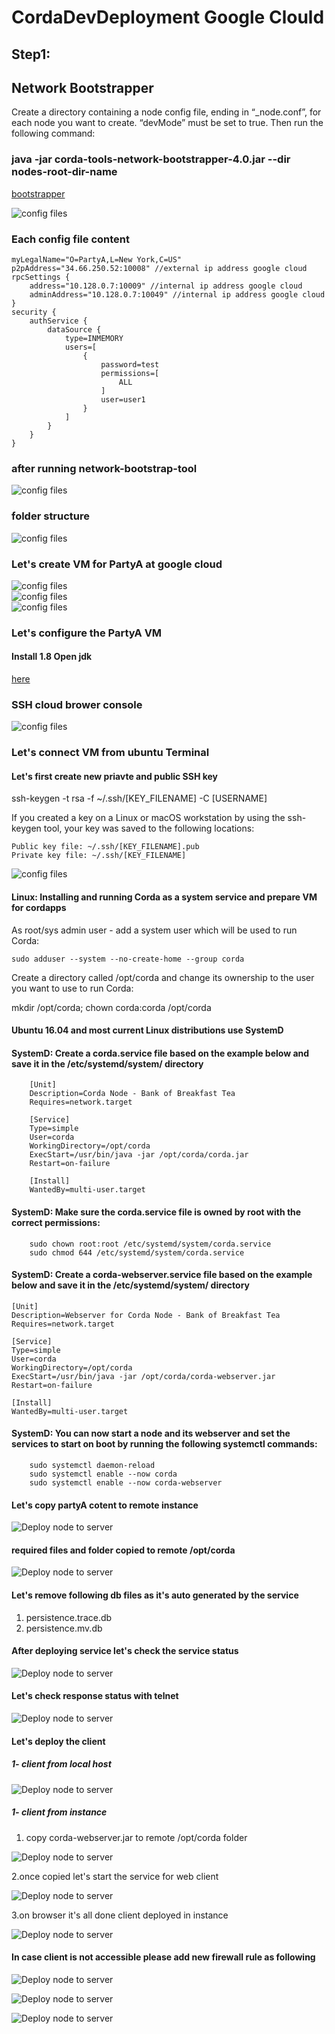 # CordaDevDeployment Google Clould
## Step1:
## Network Bootstrapper
Create a directory containing a node config file, ending in “_node.conf”, for each node you want to create. “devMode” must be set to true. Then run the following command:

### java -jar corda-tools-network-bootstrapper-4.0.jar --dir nodes-root-dir-name
[bootstrapper](https://drive.google.com/file/d/15cYBkutOo23xZAJgmEQ_jLMIpxX_qYyP/view?usp=sharing)

![config files](https://i.ibb.co/wKvyKDX/Screenshot-from-2019-07-11-09-58-18.png)  

### Each config file content

```devMode=true
myLegalName="O=PartyA,L=New York,C=US"
p2pAddress="34.66.250.52:10008" //external ip address google cloud
rpcSettings {
    address="10.128.0.7:10009" //internal ip address google cloud
    adminAddress="10.128.0.7:10049" //internal ip address google cloud
}
security {
    authService {
        dataSource {
            type=INMEMORY
            users=[
                {
                    password=test
                    permissions=[
                        ALL
                    ]
                    user=user1
                }
            ]
        }
    }
}
```
### after running network-bootstrap-tool
![config files](https://i.ibb.co/4FYpQGh/Screenshot-from-2019-07-11-10-05-02.png)  


### folder structure
![config files](https://i.ibb.co/b2wWgM7/Screenshot-from-2019-07-11-10-08-21.png)  


### Let's create VM for PartyA at google cloud

![config files](https://i.ibb.co/HNsWJdg/Screenshot-from-2019-07-11-10-10-55.png)  
![config files](https://i.ibb.co/fFJmnbV/Screenshot-from-2019-07-11-10-11-02.png)  
![config files](https://i.ibb.co/wRgnMPp/Screenshot-from-2019-07-11-10-11-31.png)  


### Let's configure the PartyA VM
#### Install 1.8 Open jdk
[here](https://www.geofis.org/en/install/install-on-linux/install-openjdk-8-on-ubuntu-trusty/)


### SSH cloud brower console 
![config files](https://i.ibb.co/PYW9bnL/Screenshot-from-2019-07-11-10-23-48.png)  

### Let's connect VM from ubuntu Terminal

#### Let's first create new priavte and public SSH key
ssh-keygen -t rsa -f ~/.ssh/[KEY_FILENAME] -C [USERNAME]

If you created a key on a Linux or macOS workstation by using the ssh-keygen tool, your key was saved to the following locations:

    Public key file: ~/.ssh/[KEY_FILENAME].pub
    Private key file: ~/.ssh/[KEY_FILENAME]

![config files](https://i.ibb.co/PYW9bnL/Screenshot-from-2019-07-11-10-23-48.png)  
 
#### Linux: Installing and running Corda as a system service and prepare VM for cordapps 
As root/sys admin user - add a system user which will be used to run Corda:

    sudo adduser --system --no-create-home --group corda

Create a directory called /opt/corda and change its ownership to the user you want to use to run Corda:

mkdir /opt/corda; chown corda:corda /opt/corda

#### Ubuntu 16.04 and most current Linux distributions use SystemD



#### SystemD: Create a corda.service file based on the example below and save it in the /etc/systemd/system/ directory

        [Unit]
        Description=Corda Node - Bank of Breakfast Tea
        Requires=network.target

        [Service]
        Type=simple
        User=corda
        WorkingDirectory=/opt/corda
        ExecStart=/usr/bin/java -jar /opt/corda/corda.jar
        Restart=on-failure

        [Install]
        WantedBy=multi-user.target

#### SystemD: Make sure the corda.service file is owned by root with the correct permissions:

        sudo chown root:root /etc/systemd/system/corda.service
        sudo chmod 644 /etc/systemd/system/corda.service



#### SystemD: Create a corda-webserver.service file based on the example below and save it in the /etc/systemd/system/ directory

    [Unit]
    Description=Webserver for Corda Node - Bank of Breakfast Tea
    Requires=network.target

    [Service]
    Type=simple
    User=corda
    WorkingDirectory=/opt/corda
    ExecStart=/usr/bin/java -jar /opt/corda/corda-webserver.jar
    Restart=on-failure

    [Install]
    WantedBy=multi-user.target

#### SystemD: You can now start a node and its webserver and set the services to start on boot by running the following systemctl commands:

        sudo systemctl daemon-reload
        sudo systemctl enable --now corda
        sudo systemctl enable --now corda-webserver


#### Let's copy partyA cotent to remote instance 

![Deploy node to server](https://i.ibb.co/bmt0Fpj/Screenshot-from-2019-07-11-11-04-35.png)


#### required files and folder copied to remote /opt/corda
![Deploy node to server](https://i.ibb.co/YR92fcj/Screenshot-from-2019-07-11-11-08-01.png)

#### Let's remove following db files as it's auto generated by the service
 1. persistence.trace.db
 2. persistence.mv.db



#### After deploying service let's check the service status 
![Deploy node to server](https://i.ibb.co/jv1tqmG/Screenshot-from-2019-07-11-11-19-03.png)


#### Let's check response status with telnet 
![Deploy node to server](https://i.ibb.co/Wc90PLq/Screenshot-from-2019-07-11-11-21-28.png)

#### Let's deploy the client

##### 1- client from local host
![Deploy node to server](https://i.ibb.co/nCgznjN/Screenshot-from-2019-07-11-11-28-47.png)

##### 1- client from instance
1. copy corda-webserver.jar to remote /opt/corda folder

![Deploy node to server](https://i.ibb.co/mhY3d5j/Screenshot-from-2019-07-11-11-31-08.png)

2.once copied let's start the service for web client
  
![Deploy node to server](https://i.ibb.co/Tt3Lw2q/Screenshot-from-2019-07-11-11-40-45.png)


3.on browser it's all done client deployed in instance
  
![Deploy node to server](https://i.ibb.co/Rp4mJ2q/Screenshot-from-2019-07-11-11-42-40.png)

#### In case client is not accessible please add new firewall rule as following

![Deploy node to server](
https://i.ibb.co/rmyxyHZ/Screenshot-from-2019-07-11-11-47-40.png)

![Deploy node to server](
https://i.ibb.co/zhX61RM/Screenshot-from-2019-07-11-11-48-29.png)

![Deploy node to server](
https://i.ibb.co/swYYJmv/Screenshot-from-2019-07-11-11-48-32.png)







